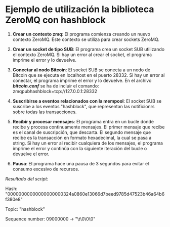
# Ejemplo de utilización la biblioteca ZeroMQ con hashblock 

1. **Crear un contexto zmq**: El programa comienza creando un nuevo contexto ZeroMQ. Este contexto se utiliza para crear sockets ZeroMQ.

2. **Crear un socket de tipo SUB**: El programa crea un socket SUB utilizando el contexto ZeroMQ. Si hay un error al crear el socket, el programa imprime el error y lo devuelve.

3. **Conectar al nodo Bitcoin**: El socket SUB se conecta a un nodo de Bitcoin que se ejecuta en localhost en el puerto 28332. Si hay un error al conectar, el programa imprime el error y lo devuelve. 
En el archivo ***bitcoin.conf*** se ha de incluir el comando: 
zmqpubhashblock=tcp://127.0.0.1:28332

4. **Suscribirse a eventos relacionados con la mempool**: El socket SUB se suscribe a los eventos "hashblock", que representan las notificionrs sobre todas las transacciones.

5. **Recibir y procesar mensajes**: El programa entra en un bucle donde recibe y procesa continuamente mensajes. El primer mensaje que recibe es el canal de suscripción, que descarta. El segundo mensaje que recibe es la transacción en formato hexadecimal, la cual se pasa a string. Si hay un error al recibir cualquiera de los mensajes, el programa imprime el error y continúa con la siguiente iteración del bucle o devuelve el error.

6. **Pausa**: El programa hace una pausa de 3 segundos para evitar el consumo excesivo de recursos.



*Resultado del script:*

Hash: "00000000000000000000324a0860e13066d7beed9785d47523b46a64b6f380e8"

Topic: "hashblock"

Sequence number: 09000000 -> "\t\0\0\0"


